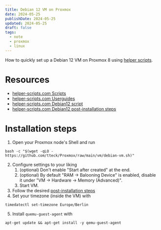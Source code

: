 ```yaml
---
title: Debian 12 VM on Proxmox
date: 2024-05-25
publishDate: 2024-05-25
updated: 2024-05-25
draft: false
tags:
  - note
  - proxmox
  - linux
---
```

 
How to quickly set up a Debian 12 VM on Proxmox 8 using [helper scripts](https://helper-scripts.com).

# Resources

- [helper-scripts.com Scripts](https://helper-scripts.com/scripts)
- [helper-scripts.com Userguides](https://github.com/tteck/Proxmox/blob/main/USER_SUBMITTED_GUIDES.md)
- [helper-scripts.com Debian12 script](https://helper-scripts.com/scripts?id=Debian+12)
- [helper-scripts.com Debian12 post-installation steps](https://github.com/tteck/Proxmox/discussions/1988)

# Installation steps

1. Open your Proxmox node's Shell and run

```shell
bash -c "$(wget -qLO - https://github.com/tteck/Proxmox/raw/main/vm/debian-vm.sh)"
```

2. Configure settings to your liking
	1. (optional) Don't enable "Start after created" at the end.
	2. (optional) By default "RAM -> Balooning Device" is enabled, disable it under "VM -> Hardware -> Memory (Advanced)".
	3. Start VM.
3. Follow the desired [post-installation steps](https://github.com/tteck/Proxmox/discussions/1988)
4. Set your timezone (inside the VM) with 

```shell
timedatectl set-timezone Europe/Berlin
```

5. Install `quemu-guest-agent` with

```shell
apt-get update && apt-get install -y qemu-guest-agent
```
